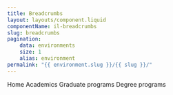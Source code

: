 ```yaml
---
title: Breadcrumbs
layout: layouts/component.liquid
componentName: il-breadcrumbs
slug: breadcrumbs
pagination:
    data: environments
    size: 1
    alias: environment
permalink: "{{ environment.slug }}/{{ slug }}/"
---
```

<div id="template-information">
  <il-breadcrumbs-page home href="/" />Home</il-breadcrumbs-page>
  <il-breadcrumbs-page href="/academics">Academics</il-breadcrumbs-page>
  <il-breadcrumbs-page href="/academics/graduate">Graduate programs</il-breadcrumbs-page>
  <il-breadcrumbs-page current>Degree programs</il-breadcrumbs-page>
</div>
